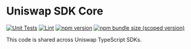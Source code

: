 # Uniswap SDK Core

[![Unit Tests](https://github.com/Uniswap/uniswap-sdk-core/workflows/Unit%20Tests/badge.svg)](https://github.com/Uniswap/uniswap-sdk-core/actions?query=workflow%3A%22Unit+Tests%22)
[![Lint](https://github.com/Uniswap/uniswap-sdk-core/workflows/Lint/badge.svg)](https://github.com/Uniswap/uniswap-sdk-core/actions?query=workflow%3ALint)
[![npm version](https://img.shields.io/npm/v/@io-swap/sdk-core/latest.svg)](https://www.npmjs.com/package/@io-swap/sdk-core/v/latest)
[![npm bundle size (scoped version)](https://img.shields.io/bundlephobia/minzip/@io-swap/sdk-core/latest.svg)](https://bundlephobia.com/result?p=@io-swap/sdk-core@latest)

This code is shared across Uniswap TypeScript SDKs.
